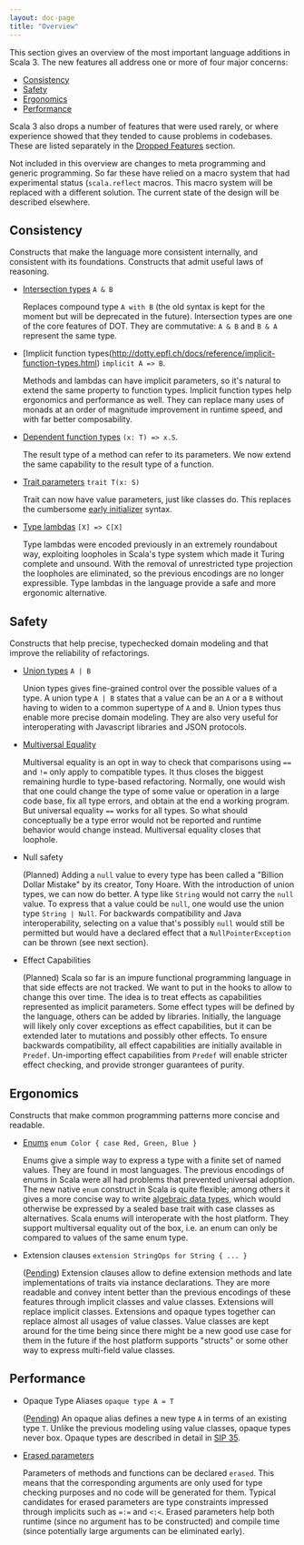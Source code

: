 ```yaml
---
layout: doc-page
title: "Overview"
---
```


This section gives an overview of the most important language additions in Scala 3.
The new features all address one or more of four major concerns:

 - [Consistency](consistency)
 - [Safety](safety)
 - [Ergonomics](ergonomics)
 - [Performance](performance)

Scala 3 also drops a number of features that were used rarely, or where experience showed
that they tended to cause problems in codebases. These are listed separately in the [Dropped Features](http://dotty.epfl.ch/docs) section.

Not included in this overview are changes to meta programming and generic programming. So far these have relied on a macro system that had experimental status (`scala.reflect` macros. This macro system will be replaced with a different solution. The current state of the design will be described elsewhere.

<a name="consistency"></a>
## Consistency

Constructs that make the language more consistent internally, and consistent with its foundations. Constructs that admit useful laws of reasoning.

 - [Intersection types](http://dotty.epfl.ch/docs/reference/intersection-types.html) `A & B`

   Replaces compound type `A with B` (the old syntax is kept for the moment but will
   be deprecated in the future). Intersection types are one of the core features of DOT. They
   are commutative: `A & B` and `B & A` represent the same type.

 - [Implicit function types(http://dotty.epfl.ch/docs/reference/implicit-function-types.html) `implicit A => B`.

   Methods and lambdas can have implicit parameters, so it's natural to extend the
   same property to function types. Implicit function types help ergonomics and performance
   as well. They can replace many uses of monads at an order of magnitude improvement
   in runtime speed, and with far better composability.

 - [Dependent function types](http://dotty.epfl.ch/docs/reference/dependent-function-types.html) `(x: T) => x.S`.

   The result type of a method can refer to its parameters. We now extend the same capability
   to the result type of a function.

 - [Trait parameters](http://dotty.epfl.ch/docs/reference/trait-parameters.html) `trait T(x: S)`

   Trait can now have value parameters, just like classes do. This replaces the cumbersome
   [early initializer](http://dotty.epfl.ch/docs/reference/dropped/early-initializers.html) syntax.

 - [Type lambdas](http://dotty.epfl.ch/docs/reference/type-lambdas.html) `[X] => C[X]`

   Type lambdas were encoded previously in an extremely roundabout way, exploiting
   loopholes in Scala's type system which made it Turing complete and unsound. With
   the removal of unrestricted type projection the loopholes are eliminated, so the
   previous encodings are no longer expressible. Type lambdas in the language provide
   a safe and more ergonomic alternative.

<a name="safety"></a>
## Safety

Constructs that help precise, typechecked domain modeling and that improve the
reliability of refactorings.

 - [Union types](http://dotty.epfl.ch/docs/reference/union-types.html)  `A | B`

   Union types gives fine-grained control over the possible values of a type.
   A union type `A | B` states that a value can be an `A` or a `B` without having
   to widen to a common supertype of `A` and `B`. Union types thus enable more
   precise domain modeling. They are also very useful for interoperating with
   Javascript libraries and JSON protocols.

 - [Multiversal Equality](http://dotty.epfl.ch/docs/reference/multiversal-equality.html)

   Multiversal equality is an opt in way to check that comparisons using `==` and
   `!=` only apply to compatible types. It thus closes the biggest remaining hurdle
   to type-based refactoring. Normally, one would wish that one could change the type
   of some value or operation in a large code base, fix all type errors, and obtain
   at the end a working program. But universal equality `==` works for all types.
   So what should conceptually be a type error would not be reported and
   runtime behavior would change instead. Multiversal equality closes that loophole.

 - Null safety

   (Planned) Adding a `null` value to every type has been called a "Billion Dollar Mistake"
   by its creator, Tony Hoare. With the introduction of union types, we can now do better.
   A type like `String` would not carry the `null` value. To express that a value could
   be `null`, one would use the union type `String | Null`. For backwards compatibility
   and Java interoperability, selecting on a value that's possibly `null` would still be permitted
   but would have a declared effect that a `NullPointerException` can be thrown (see next section).

 - Effect Capabilities

   (Planned) Scala so far is an impure functional programming language in that side effects
   are not tracked. We want to put in the hooks to allow to change this over time. The idea
   is to treat effects as capabilities represented as implicit parameters. Some effect types
   will be defined by the language, others can be added by libraries. Initially, the language
   will likely only cover exceptions as effect capabilities, but it can be extended later
   to mutations and possibly other effects. To ensure backwards compatibility, all effect
   capabilities are initially available in `Predef`. Un-importing effect capabilities from
   `Predef` will enable stricter effect checking, and provide stronger guarantees of purity.

<a name="ergonomics"></a>
## Ergonomics

Constructs that make common programming patterns more concise and readable.

 - [Enums](http://dotty.epfl.ch/docs/reference/enums/enums.html) `enum Color { case Red, Green, Blue }`

   Enums give a simple way to express a type with a finite set of named values. They
   are found in most languages. The previous encodings of enums in Scala were all had
   problems that prevented universal adoption. The new native `enum` construct in Scala
   is quite flexible; among others it gives a more concise way to write [algebraic data types](http://dotty.epfl.ch/docs/reference/enums/adts.html),
   which would otherwise be expressed by a sealed base trait with case classes as alternatives.
   Scala enums will interoperate with  the host platform. They support multiversal equality
   out of the box, i.e. an enum can only be compared to values of the same enum type.

 - Extension clauses `extension StringOps for String { ... }`

   ([Pending](https://github.com/lampepfl/dotty/pull/4114)) Extension clauses allow to define extension methods and late implementations
   of traits via instance declarations. They are more readable and convey intent better
   than the previous encodings of these features through implicit classes and value classes.
   Extensions will replace implicit classes. Extensions and opaque types together can
   replace almost all usages of value classes. Value classes are kept around for the
   time being since there might be a new good use case for them in the future if the host platform supports "structs" or some other way to express multi-field value classes.

<a name="performance"></a>
## Performance

 - Opaque Type Aliases `opaque type A = T`

   ([Pending](https://github.com/lampepfl/dotty/pull/4028)) An opaque alias defines a new type `A` in terms of an existing type `T`.  Unlike the previous modeling using value classes, opaque types never box. Opaque types are described in detail in [SIP 35](https://docs.scala-lang.org/sips/opaque-types.html).

 - [Erased parameters](http://dotty.epfl.ch/docs/reference/erased-terms.html)

   Parameters of methods and functions can be declared `erased`. This means that
   the corresponding arguments are only used for type checking purposes and no code
   will be generated for them. Typical candidates for erased parameters are type
   constraints impressed through implicits such as `=:=` and `<:<`. Erased parameters
   help both runtime (since no argument has to be constructed) and compile time
   (since potentially large arguments can be eliminated early).
